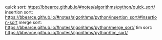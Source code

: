 quick sort: https://bbearce.github.io/#notes/algorithms/python/quick_sort/
insertion sort: https://bbearce.github.io/#notes/algorithms/python/insertion_sort/#insertion-sort
merge sort: https://bbearce.github.io/#notes/algorithms/python/merge_sort/
tim sort: https://bbearce.github.io/#notes/algorithms/python/tim_sort/

